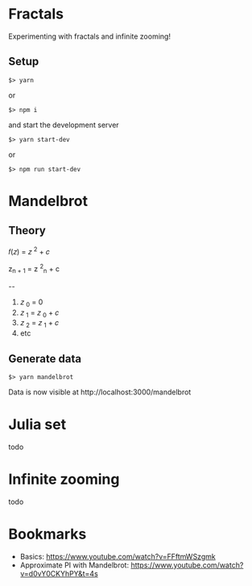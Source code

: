 # Fractals
Experimenting with fractals and infinite zooming!

## Setup

    $> yarn

or

    $> npm i

and start the development server

    $> yarn start-dev

or

    $> npm run start-dev


# Mandelbrot

## Theory

𝑓(𝑧) = 𝑧 <sup>2</sup> + 𝑐

z<sub>n + 1</sub> = z <sup>2</sup><sub>n</sub> + c 

-- 

1) 𝑧 <sub>0</sub> = 0
2) 𝑧 <sub>1</sub> = 𝑧 <sub>0</sub> + 𝑐
3) 𝑧 <sub>2</sub> = 𝑧 <sub>1</sub> + 𝑐
4) etc

## Generate data

    $> yarn mandelbrot

Data is now visible at http://localhost:3000/mandelbrot

# Julia set

todo

# Infinite zooming

todo

# Bookmarks

   * Basics: https://www.youtube.com/watch?v=FFftmWSzgmk 
   * Approximate PI with Mandelbrot: https://www.youtube.com/watch?v=d0vY0CKYhPY&t=4s

